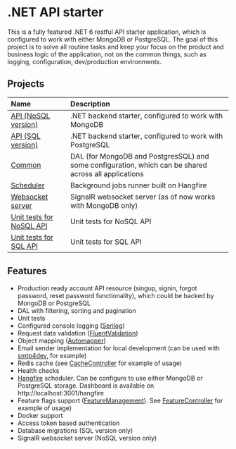 # .NET API starter

This is a fully featured .NET 6 restful API starter application, which is configured to work with either MongoDB or PostgreSQL. The goal of this project is to solve all routine tasks and keep your focus on the product and business logic of the application, not on the common things, such as logging, configuration, dev/production environments.

## Projects

|Name|Description|
|:---|:----------|
|[API (NoSQL version)](src/app/Api.NoSql)|.NET backend starter, configured to work with MongoDB|
|[API (SQL version)](src/app/Api.Sql)|.NET backend starter, configured to work with PostgreSQL|
|[Common](src/app/Common)|DAL (for MongoDB and PostgresSQL) and some configuration, which can be shared across all applications|
|[Scheduler](src/app/Scheduler)|Background jobs runner built on Hangfire|
|[Websocket server](src/app/SignalR)|SignalR websocket server (as of now works with MongoDB only)|
|[Unit tests for NoSQL API](src/app/Tests.NoSql)|Unit tests for NoSQL API|
|[Unit tests for SQL API](src/app/Tests.Sql)|Unit tests for SQL API|

## Features

- Production ready account API resource (singup, signin, forgot password, reset password functionality), which could be backed by MongoDB or PostgreSQL
- DAL with filtering, sorting and pagination
- Unit tests
- Configured console logging ([Serilog](https://serilog.net/))
- Request data validation ([FluentValidation](https://fluentvalidation.net/))
- Object mapping ([Automapper](https://automapper.org/))
- Email sender implementation for local development (can be used with [smtp4dev](https://github.com/rnwood/smtp4dev), for example)
- Redis cache (see [CacheController](src/app/Api.NoSql/Controllers/CacheController.cs) for example of usage)
- Health checks
- [Hangfire](https://www.hangfire.io/) scheduler. Can be configure to use either MongoDB or PostgreSQL storage. Dashboard is available on http://localhost:3001/hangfire
- Feature flags support ([FeatureManagement](https://github.com/microsoft/FeatureManagement-Dotnet)). See [FeatureController](src/app/Api.NoSql/Controllers/FeatureController.cs) for example of usage)
- Docker support
- Access token based authentication
- Database migrations (SQL version only)
- SignalR websocket server (NoSQL version only)